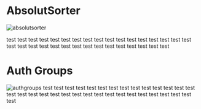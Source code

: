 # AbsolutSorter
![absolutsorter](/absolutsorter.png)

test test test test test test test test test test test test test test test test test test test test test test test test test test test test test test test test 
 
# Auth Groups
![authgroups](/authgroups.png)
test test test test test test test test test test test test test test test test test test test test test test test test test test test test test test test test 

